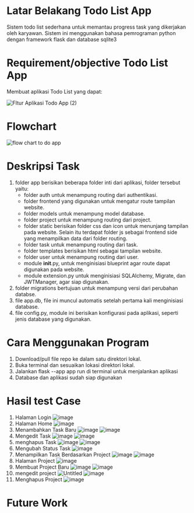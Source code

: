 # Latar Belakang Todo List App
Sistem todo list sederhana untuk memantau progress task yang dikerjakan oleh karyawan. Sistem ini menggunakan bahasa pemrograman python dengan framework flask dan database sqlite3

# Requirement/objective Todo List App
Membuat aplikasi Todo List yang dapat:

![FItur Aplikasi Todo App (2)](https://github.com/afifahpn/todo-list-app/assets/55918778/7d4e86c5-bc7f-4e58-b4b2-27536cad918b)

# Flowchart

![flow chart to do app](https://github.com/afifahpn/todo-list-app/assets/55918778/8e396b5a-2081-4698-81bc-b3b55d5ec315)

# Deskripsi Task
1. folder app berisikan beberapa folder inti dari aplikasi, folder tersebut yaitu:
   - folder auth untuk menampung routing dari authentikasi.
   - folder frontend  yang digunakan untuk mengatur route tampilan website.
   - folder models untuk menampung model database.
   - folder project untuk menampung routing dari project.
   - folder static berisikan folder css dan icon untuk menunjang tampilan pada website. Selain itu terdapat folder js sebagai frontend side yang menampilkan data dari folder routing.
   -  folder task untuk menampung routing dari task.
   -  folder templates berisikan html sebagai tampilan website.
   -  folder user untuk menampung routing dari user.
   -  module __init__.py, untuk menginisiasi blueprint agar route dapat digunakan pada website.
   -  module extension.py untuk menginisiasi SQLAlchemy, Migrate, dan JWTManager, agar siap digunakan.
2. folder migrations bertujuan untuk menampung versi dari perubahan databse.
3. file app.db, file ini muncul automatis setelah pertama kali menginisiasi database.
4. file config.py, module ini berisikan konfigurasi pada aplikasi, seperti jenis database yang digunakan.

# Cara Menggunakan Program

1. Download/pull file repo ke dalam satu direktori lokal.
2. Buka terminal dan sesuaikan lokasi direktori lokal.
3. Jalankan flask --app app run di terminal untuk menjalankan aplikasi
4. Database dan aplikasi sudah siap digunakan

# Hasil test Case
1. Halaman Login
   ![image](https://github.com/afifahpn/todo-list-app/assets/55918778/b0420c8c-b97b-4efe-9c65-b5505d79cbaf)
2. Halaman Home
   ![image](https://github.com/afifahpn/todo-list-app/assets/55918778/6dcac616-2995-46d8-b20c-e7738bda7619)
3. Menambahkan Task Baru
   ![image](https://github.com/afifahpn/todo-list-app/assets/55918778/1d91d71a-8c26-4895-9694-0316a69c10a8)
   ![image](https://github.com/afifahpn/todo-list-app/assets/55918778/f0597a82-5f1c-4ab6-931a-7819338cd6c6)
4. Mengedit Task
   ![image](https://github.com/afifahpn/todo-list-app/assets/55918778/ddc07d4c-ca4c-4ce9-9002-6a282609acc6)
   ![image](https://github.com/afifahpn/todo-list-app/assets/55918778/03db2e74-5d6d-4257-9a6f-5d4221edd83b)
5. menghapus Task
   ![image](https://github.com/afifahpn/todo-list-app/assets/55918778/568fa4e7-7798-4965-bf76-6be5019fa0a2)
   ![image](https://github.com/afifahpn/todo-list-app/assets/55918778/68f7ef14-683c-4349-aaf2-19bd3b1fc57c)
6. Mengubah Status Task
   ![image](https://github.com/afifahpn/todo-list-app/assets/55918778/4ddf1aab-3ba3-4b4e-b297-e5676ccc8e55)
7. Menampilkan Task Berdasarkan Project
   ![image](https://github.com/afifahpn/todo-list-app/assets/55918778/e6530746-6f30-49f8-9988-4330c537ddd0)
   ![image](https://github.com/afifahpn/todo-list-app/assets/55918778/bb284fbc-2b7b-4555-a675-99785d6c0b06)
8. Halaman Project
   ![image](https://github.com/afifahpn/todo-list-app/assets/55918778/e0a73506-96eb-41e2-adc3-3cfc18c6b408)
9. Membuat Project Baru
   ![image](https://github.com/afifahpn/todo-list-app/assets/55918778/0392c72b-1042-411c-90c5-b4820fcf26f6)
   ![image](https://github.com/afifahpn/todo-list-app/assets/55918778/ba5b42df-384d-4b38-bd8d-e14d4bc2990c)
11. mengedit project
    ![Untitled](https://github.com/afifahpn/todo-list-app/assets/55918778/0f635643-5844-4085-a28e-82a02dd2f6e5)
    ![image](https://github.com/afifahpn/todo-list-app/assets/55918778/f89c79f1-f974-437c-8be6-4a6f7778144e)
12. Menghapus Project
    ![image](https://github.com/afifahpn/todo-list-app/assets/55918778/78778a5a-7de3-48e4-bf36-d38a1176c874)









# Future Work
